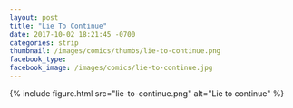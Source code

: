 ```yaml
---
layout: post
title: "Lie To Continue"
date: 2017-10-02 18:21:45 -0700
categories: strip
thumbnail: /images/comics/thumbs/lie-to-continue.png
facebook_type: 
facebook_image: /images/comics/lie-to-continue.jpg
---
```


{% include figure.html src="lie-to-continue.png" alt="Lie to continue" %}
